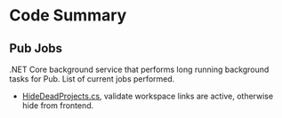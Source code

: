 # Code Summary

## Pub Jobs
.NET Core background service that performs long running background tasks for Pub. List of current jobs performed.
- [HideDeadProjects.cs](./PubJobs/Jobs/HideDeadProjects.cs), validate workspace links are active, otherwise hide from frontend.
